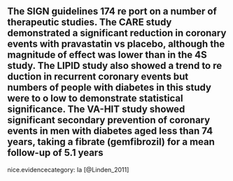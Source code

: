 The SIGN guidelines 174 re port on a number of therapeutic studies. The CARE study demonstrated a significant reduction in coronary events with pravastatin vs placebo, although the magnitude of effect was lower than in the 4S study. The LIPID study also showed a trend to re duction in recurrent coronary events but numbers of people with diabetes in this study were to o low to demonstrate statistical significance. The VA-HIT study showed significant secondary prevention of coronary events in men with diabetes aged less than 74 years, taking a fibrate (gemfibrozil) for a mean follow-up of 5.1 years
---
 nice.evidencecategory: Ia
[@Linden_2011]
